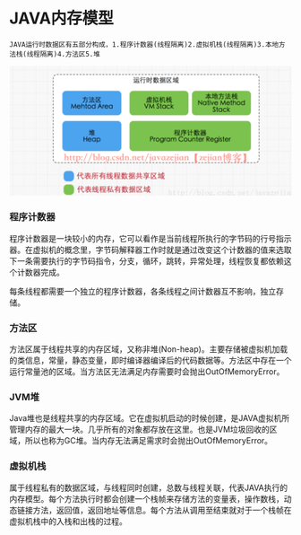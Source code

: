 # JAVA内存模型

```
JAVA运行时数据区有五部分构成，1.程序计数器(线程隔离)2.虚拟机栈(线程隔离)3.本地方法栈(线程隔离)4.方法区5.堆
```

![image-20180717160045421](./image-20180717160045421.png)

### 程序计数器

程序计数器是一块较小的内存，它可以看作是当前线程所执行的字节码的行号指示器。在虚拟机的概念里，字节码解释器工作时就是通过改变这个计数器的值来选取下一条需要执行的字节码指令，分支，循环，跳转，异常处理，线程恢复都依赖这个计数器完成。

每条线程都需要一个独立的程序计数器，各条线程之间计数器互不影响，独立存储。

### 方法区

方法区属于线程共享的内存区域，又称非堆(Non-heap)。主要存储被虚拟机加载的类信息，常量，静态变量，即时编译器编译后的代码数据等。方法区中存在一个运行常量池的区域。当方法区无法满足内存需要时会抛出OutOfMemoryError。

### JVM堆

Java堆也是线程共享的内存区域。它在虚拟机启动的时候创建，是JAVA虚拟机所管理内存的最大一块。几乎所有的对象都存放在这里。也是JVM垃圾回收的区域，所以也称为GC堆。当内存无法满足需求时会抛出OutOfMemoryError。

### 虚拟机栈

属于线程私有的数据区域，与线程同时创建，总数与线程关联，代表JAVA执行的内存模型。每个方法执行时都会创建一个栈帧来存储方法的变量表，操作数栈，动态链接方法，返回值，返回地址等信息。每个方法从调用至结束就对于一个栈帧在虚拟机栈中的入栈和出栈的过程。

